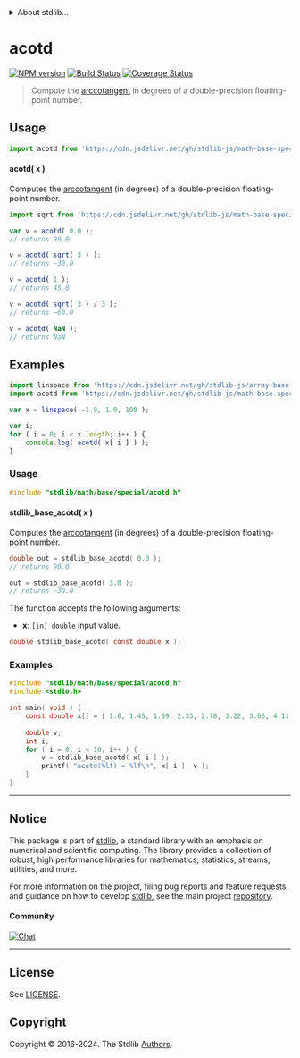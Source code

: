 <!--

@license Apache-2.0

Copyright (c) 2024 The Stdlib Authors.

Licensed under the Apache License, Version 2.0 (the "License");
you may not use this file except in compliance with the License.
You may obtain a copy of the License at

   http://www.apache.org/licenses/LICENSE-2.0

Unless required by applicable law or agreed to in writing, software
distributed under the License is distributed on an "AS IS" BASIS,
WITHOUT WARRANTIES OR CONDITIONS OF ANY KIND, either express or implied.
See the License for the specific language governing permissions and
limitations under the License.

-->


<details>
  <summary>
    About stdlib...
  </summary>
  <p>We believe in a future in which the web is a preferred environment for numerical computation. To help realize this future, we've built stdlib. stdlib is a standard library, with an emphasis on numerical and scientific computation, written in JavaScript (and C) for execution in browsers and in Node.js.</p>
  <p>The library is fully decomposable, being architected in such a way that you can swap out and mix and match APIs and functionality to cater to your exact preferences and use cases.</p>
  <p>When you use stdlib, you can be absolutely certain that you are using the most thorough, rigorous, well-written, studied, documented, tested, measured, and high-quality code out there.</p>
  <p>To join us in bringing numerical computing to the web, get started by checking us out on <a href="https://github.com/stdlib-js/stdlib">GitHub</a>, and please consider <a href="https://opencollective.com/stdlib">financially supporting stdlib</a>. We greatly appreciate your continued support!</p>
</details>

# acotd

[![NPM version][npm-image]][npm-url] [![Build Status][test-image]][test-url] [![Coverage Status][coverage-image]][coverage-url] <!-- [![dependencies][dependencies-image]][dependencies-url] -->

> Compute the [arccotangent][arccotangent] in degrees of a double-precision floating-point number.



<section class="usage">

## Usage

```javascript
import acotd from 'https://cdn.jsdelivr.net/gh/stdlib-js/math-base-special-acotd@v0.1.1-deno/mod.js';
```

#### acotd( x )

Computes the [arccotangent][arccotangent] (in degrees) of a double-precision floating-point number.

```javascript
import sqrt from 'https://cdn.jsdelivr.net/gh/stdlib-js/math-base-special-sqrt@deno/mod.js';

var v = acotd( 0.0 );
// returns 90.0

v = acotd( sqrt( 3 ) );
// returns ~30.0

v = acotd( 1 );
// returns 45.0

v = acotd( sqrt( 3 ) / 3 );
// returns ~60.0

v = acotd( NaN );
// returns NaN
```

</section>

<!-- /.usage -->

<section class="examples">

## Examples

<!-- eslint no-undef: "error" -->

```javascript
import linspace from 'https://cdn.jsdelivr.net/gh/stdlib-js/array-base-linspace@deno/mod.js';
import acotd from 'https://cdn.jsdelivr.net/gh/stdlib-js/math-base-special-acotd@v0.1.1-deno/mod.js';

var x = linspace( -1.0, 1.0, 100 );

var i;
for ( i = 0; i < x.length; i++ ) {
    console.log( acotd( x[ i ] ) );
}
```

</section>

<!-- /.examples -->

<!-- C usage documentation. -->

<section class="usage">

### Usage

```c
#include "stdlib/math/base/special/acotd.h"
```

#### stdlib_base_acotd( x )

Computes the [arccotangent][arccotangent] (in degrees) of a double-precision floating-point number.

```c
double out = stdlib_base_acotd( 0.0 );
// returns 90.0

out = stdlib_base_acotd( 3.0 );
// returns ~30.0
```

The function accepts the following arguments:

-   **x**: `[in] double` input value.

```c
double stdlib_base_acotd( const double x );
```

</section>

<!-- /.usage -->

<!-- C API usage notes. Make sure to keep an empty line after the `section` element and another before the `/section` close. -->

<section class="notes">

</section>

<!-- /.notes -->

<!-- C API usage examples. -->

<section class="examples">

### Examples

```c
#include "stdlib/math/base/special/acotd.h"
#include <stdio.h>

int main( void ) {
    const double x[] = { 1.0, 1.45, 1.89, 2.33, 2.78, 3.22, 3.66, 4.11, 4.55, 5.0 };
    
    double v;
    int i;
    for ( i = 0; i < 10; i++ ) {
        v = stdlib_base_acotd( x[ i ] );
        printf( "acotd(%lf) = %lf\n", x[ i ], v );
    }
}
```

</section>

<!-- /.examples -->

</section>

<!-- /.c -->

<!-- Section for related `stdlib` packages. Do not manually edit this section, as it is automatically populated. -->

<section class="related">

</section>

<!-- /.related -->

<!-- Section for all links. Make sure to keep an empty line after the `section` element and another before the `/section` close. -->


<section class="main-repo" >

* * *

## Notice

This package is part of [stdlib][stdlib], a standard library with an emphasis on numerical and scientific computing. The library provides a collection of robust, high performance libraries for mathematics, statistics, streams, utilities, and more.

For more information on the project, filing bug reports and feature requests, and guidance on how to develop [stdlib][stdlib], see the main project [repository][stdlib].

#### Community

[![Chat][chat-image]][chat-url]

---

## License

See [LICENSE][stdlib-license].


## Copyright

Copyright &copy; 2016-2024. The Stdlib [Authors][stdlib-authors].

</section>

<!-- /.stdlib -->

<!-- Section for all links. Make sure to keep an empty line after the `section` element and another before the `/section` close. -->

<section class="links">

[npm-image]: http://img.shields.io/npm/v/@stdlib/math-base-special-acotd.svg
[npm-url]: https://npmjs.org/package/@stdlib/math-base-special-acotd

[test-image]: https://github.com/stdlib-js/math-base-special-acotd/actions/workflows/test.yml/badge.svg?branch=v0.1.1
[test-url]: https://github.com/stdlib-js/math-base-special-acotd/actions/workflows/test.yml?query=branch:v0.1.1

[coverage-image]: https://img.shields.io/codecov/c/github/stdlib-js/math-base-special-acotd/main.svg
[coverage-url]: https://codecov.io/github/stdlib-js/math-base-special-acotd?branch=main

<!--

[dependencies-image]: https://img.shields.io/david/stdlib-js/math-base-special-acotd.svg
[dependencies-url]: https://david-dm.org/stdlib-js/math-base-special-acotd/main

-->

[chat-image]: https://img.shields.io/gitter/room/stdlib-js/stdlib.svg
[chat-url]: https://app.gitter.im/#/room/#stdlib-js_stdlib:gitter.im

[stdlib]: https://github.com/stdlib-js/stdlib

[stdlib-authors]: https://github.com/stdlib-js/stdlib/graphs/contributors

[umd]: https://github.com/umdjs/umd
[es-module]: https://developer.mozilla.org/en-US/docs/Web/JavaScript/Guide/Modules

[deno-url]: https://github.com/stdlib-js/math-base-special-acotd/tree/deno
[deno-readme]: https://github.com/stdlib-js/math-base-special-acotd/blob/deno/README.md
[umd-url]: https://github.com/stdlib-js/math-base-special-acotd/tree/umd
[umd-readme]: https://github.com/stdlib-js/math-base-special-acotd/blob/umd/README.md
[esm-url]: https://github.com/stdlib-js/math-base-special-acotd/tree/esm
[esm-readme]: https://github.com/stdlib-js/math-base-special-acotd/blob/esm/README.md
[branches-url]: https://github.com/stdlib-js/math-base-special-acotd/blob/main/branches.md

[stdlib-license]: https://raw.githubusercontent.com/stdlib-js/math-base-special-acotd/main/LICENSE

[arccotangent]: https://en.wikipedia.org/wiki/Inverse_trigonometric_functions

<!-- <related-links> -->

<!-- </related-links> -->

</section>

<!-- /.links -->
